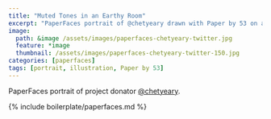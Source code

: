 ```yaml
---
title: "Muted Tones in an Earthy Room"
excerpt: "PaperFaces portrait of @chetyeary drawn with Paper by 53 on an iPad."
image: 
  path: &image /assets/images/paperfaces-chetyeary-twitter.jpg 
  feature: *image
  thumbnail: /assets/images/paperfaces-chetyeary-twitter-150.jpg
categories: [paperfaces]
tags: [portrait, illustration, Paper by 53]
---
```


PaperFaces portrait of project donator [@chetyeary](https://twitter.com/chetyeary).

{% include boilerplate/paperfaces.md %}
